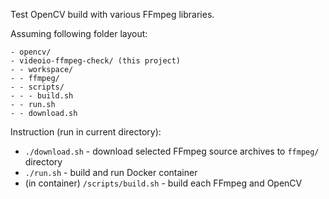 Test OpenCV build with various FFmpeg libraries.

Assuming following folder layout:
```
- opencv/
- videoio-ffmpeg-check/ (this project)
- - workspace/
- - ffmpeg/
- - scripts/
- - - build.sh
- - run.sh
- - download.sh
```

Instruction (run in current directory):
- `./download.sh` - download selected FFmpeg source archives to `ffmpeg/` directory
- `./run.sh` - build and run Docker container
- (in container) `/scripts/build.sh` - build each FFmpeg and OpenCV
